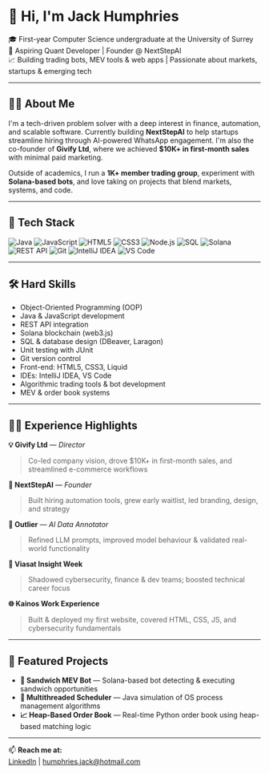 # 👋 Hi, I'm Jack Humphries

🎓 First-year Computer Science undergraduate at the University of Surrey  
🚀 Aspiring Quant Developer | Founder @ NextStepAI  
📈 Building trading bots, MEV tools & web apps | Passionate about markets, startups & emerging tech  

---

## 👨‍💻 About Me

I'm a tech-driven problem solver with a deep interest in finance, automation, and scalable software. Currently building **NextStepAI** to help startups streamline hiring through AI-powered WhatsApp engagement. I'm also the co-founder of **Givify Ltd**, where we achieved **$10K+ in first-month sales** with minimal paid marketing.

Outside of academics, I run a **1K+ member trading group**, experiment with **Solana-based bots**, and love taking on projects that blend markets, systems, and code.

---

## 🧠 Tech Stack

![Java](https://img.shields.io/badge/Java-ED8B00?style=for-the-badge&logo=java&logoColor=white)
![JavaScript](https://img.shields.io/badge/JavaScript-F7DF1E?style=for-the-badge&logo=javascript&logoColor=black)
![HTML5](https://img.shields.io/badge/HTML5-E34F26?style=for-the-badge&logo=html5&logoColor=white)
![CSS3](https://img.shields.io/badge/CSS3-1572B6?style=for-the-badge&logo=css3&logoColor=white)
![Node.js](https://img.shields.io/badge/Node.js-339933?style=for-the-badge&logo=nodedotjs&logoColor=white)
![SQL](https://img.shields.io/badge/SQL-4479A1?style=for-the-badge&logo=sqlite&logoColor=white)
![Solana](https://img.shields.io/badge/Solana-000000?style=for-the-badge&logo=solana&logoColor=00FF9F)
![REST API](https://img.shields.io/badge/REST%20API-FF6F00?style=for-the-badge&logo=fastapi&logoColor=white)
![Git](https://img.shields.io/badge/Git-F05032?style=for-the-badge&logo=git&logoColor=white)
![IntelliJ IDEA](https://img.shields.io/badge/IntelliJIDEA-000000.svg?style=for-the-badge&logo=intellij-idea&logoColor=white)
![VS Code](https://img.shields.io/badge/VS%20Code-007ACC?style=for-the-badge&logo=visual-studio-code&logoColor=white)

---

## 🛠️ Hard Skills

- Object-Oriented Programming (OOP)  
- Java & JavaScript development  
- REST API integration  
- Solana blockchain (web3.js)  
- SQL & database design (DBeaver, Laragon)  
- Unit testing with JUnit  
- Git version control  
- Front-end: HTML5, CSS3, Liquid  
- IDEs: IntelliJ IDEA, VS Code  
- Algorithmic trading tools & bot development  
- MEV & order book systems

---

## 🧑‍💼 Experience Highlights

**💡 Givify Ltd** — *Director*  
> Co-led company vision, drove $10K+ in first-month sales, and streamlined e-commerce workflows  

**🤖 NextStepAI** — *Founder*  
> Built hiring automation tools, grew early waitlist, led branding, design, and strategy  

**🧠 Outlier** — *AI Data Annotator*  
> Refined LLM prompts, improved model behaviour & validated real-world functionality  

**🔐 Viasat Insight Week**  
> Shadowed cybersecurity, finance & dev teams; boosted technical career focus  

**🌐 Kainos Work Experience**  
> Built & deployed my first website, covered HTML, CSS, JS, and cybersecurity fundamentals  

---

## 🧩 Featured Projects

- **🧃 Sandwich MEV Bot** — Solana-based bot detecting & executing sandwich opportunities  
- **🧩 Multithreaded Scheduler** — Java simulation of OS process management algorithms  
- **📈 Heap-Based Order Book** — Real-time Python order book using heap-based matching logic  

---

📫 **Reach me at:**  
[LinkedIn](https://www.linkedin.com/in/jackhumphries-0b4480253/) | humphries.jack@hotmail.com
